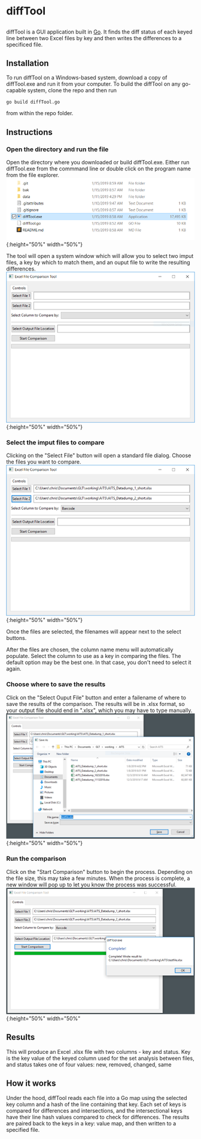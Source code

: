 # diffTool

## 
diffTool is a GUI application built in [Go](https://golang.org). It finds the diff status of each keyed line between two Excel files by key and then writes the differences to a specificed file.


## Installation
To run diffTool on a Windows-based system, download a copy of diffTool.exe and run it from your computer. To build the diffTool on any go-capable system, clone the repo and then run 
``` 
go build diffTool.go
```
from within the repo folder.

## Instructions  

### Open the directory and run the file  
Open the directory where you downloaded or build diffTool.exe. Either run diffTool.exe from the commmand line or double click on the program name from the file explorer.  
![](img/01_select.PNG?raw=true){:height="50%" width="50%"}

The tool will open a system window which will allow you to select two imput files, a key by which to match them, and an ouput file to write the resulting differences.  
![](img/02_opened.PNG?raw=true){:height="50%" width="50%"}

### Select the imput files to compare  
Clicking on the "Select File" button will open a standard file dialog. Choose the files you want to compare.  
![](img/04_fileselected.PNG?raw=true){:height="50%" width="50%"}

Once the files are selected, the filenames will appear next to the select buttons.

After the files are chosen, the column name menu will automatically populate. Select the column to use as a key in comparing the files. The default option may be the best one. In that case, you don't need to select it again.

### Choose where to save the results  
Click on the "Select Ouput File" button and enter a failename of where to save the results of the comparison. The results will be in .xlsx format, so your output file should end in ".xlsx", which you may have to type manually.  
![](img/06_savedialog.PNG?raw=true){:height="50%" width="50%"}

### Run the comparison
Click on the "Start Comparison" button to begin the process. Depending on the file size, this may take a few minutes. When the process is complete, a new window will pop up to let you know the process was successful.
![](img/07_complete.PNG?raw=true){:height="50%" width="50%"

## Results

This will produce an Excel .xlsx file with two columns - key and status. Key is the key value of the keyed column used for the set analysis between files, and status takes one of four values: new, removed, changed, same

## How it works  
Under the hood, diffTool reads each file into a Go map using the selected key column and a hash of the line containing that key. Each set of keys is compared for differences and intersections, and the intersectional keys have their line hash values compared to check for differences. The results are paired back to the keys in a key: value map, and then written to a specified file.
